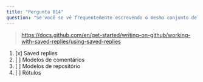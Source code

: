```yaml
---
title: "Pergunta 014"
question: "Se você se vê frequentemente escrevendo o mesmo conjunto de comentários em issues ou pull requests, qual recurso do GitHub você usaria para economizar tempo?"
---
```


> https://docs.github.com/en/get-started/writing-on-github/working-with-saved-replies/using-saved-replies
1. [x] Saved replies
1. [ ] Modelos de comentários
1. [ ] Modelos de repositório
1. [ ] Rótulos

